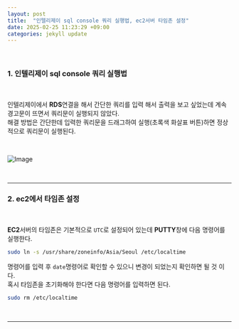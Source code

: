 ```yaml
---
layout: post
title:  "인텔리제이 sql console 쿼리 실행법, ec2서버 타임존 설정" 
date: 2025-02-25 11:23:29 +09:00
categories: jekyll update
---
```


<br>

### 1. 인텔리제이 sql console 쿼리 실행법

<br>

인텔리제이에서 **RDS**연결을 해서 간단한 쿼리를 입력 해서 출력을 보고 싶었는데 계속 경고문이 뜨면서 쿼리문이 실행되지 않았다.<br>
해결 방법은 간단한데 입력한 쿼리문을 드래그하여 실행(초록색 화살표 버튼)하면 정상적으로 쿼리문이 실행된다.

<br>

![Image](https://github.com/user-attachments/assets/eca0cff2-7010-43cf-83f8-a1b759d78674)

<br>

---------------------------------------------------------------------------------------------------

### 2. ec2에서 타임존 설정

<br>

**EC2**서버의 타임존은 기본적으로 ```UTC```로 설정되어 있는데 **PUTTY**창에 다음 명령어를 실행한다.<br>

```bash
sudo ln -s /usr/share/zoneinfo/Asia/Seoul /etc/localtime
 ```

 명령어를 입력 후 ```date```명령어로 확인할 수 있으니 변경이 되었는지 확인하면 될 것 이다.<br>
 혹시 타임존을 초기화해야 한다면 다음 명령어를 입력하면 된다.<br>

 ```bash
sudo rm /etc/localtime
 ```

<br>

------------------------------------------------------------------------------------------------




[jekyll-docs]: https://jekyllrb.com/docs/home
[jekyll-gh]:   https://github.com/jekyll/jekyll
[jekyll-talk]: https://talk.jekyllrb.com/


